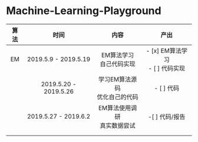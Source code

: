 # Machine-Learning-Playground

| 算法 |         时间          |               内容               |                产出                 |
| :--: | :-------------------: | :------------------------------: | :---------------------------------: |
|  EM  | 2019.5.9 - 2019.5.19  |    EM算法学习<br>自己代码实现    | - [x] EM算法学习 <br>- [ ] 代码实现 |
|      | 2019.5.20 - 2019.5.26 | 学习EM算法源码<br>优化自己的代码 |             - [ ] 代码              |
|      | 2019.5.27 - 2019.6.2  |  EM算法使用调研<br>真实数据尝试  |           -[ ] 代码/报告            |
|      |                       |                                  |                                     |
|      |                       |                                  |                                     |

